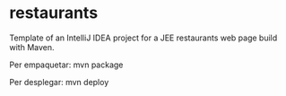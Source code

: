# restaurants
Template of an IntelliJ IDEA project for a JEE restaurants web page build with Maven.

Per empaquetar: mvn package

Per desplegar: mvn deploy
